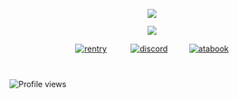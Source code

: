 <p align="center">
  <img src="https://files.catbox.moe/84wxxv.gif" />
</p>

<p align="center">
  <img src="https://files.catbox.moe/cqndil.png" />
</p>

<p align="center"
  
[![rentry](https://files.catbox.moe/q2efqv.png)](https://rentry.co/sherlocks)⠀⠀ 　 [![discord](https://files.catbox.moe/dhxa4y.png)](https://discordid.netlify.app/?id=794646333821681674)⠀  ⠀　[![atabook](https://files.catbox.moe/82wx70.png)](https://moriarty.atabook.org/)

<br>

![Profile views](https://komarev.com/ghpvc/?username=cupidscharm&color=201818&label=sinners&style=plastic)
